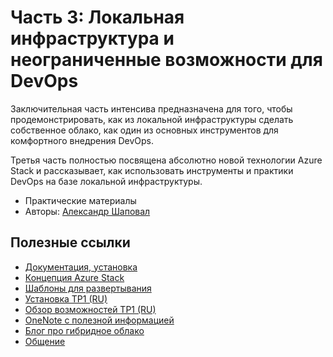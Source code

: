 # Часть 3: Локальная инфраструктура и неограниченные возможности для DevOps

Заключительная часть интенсива предназначена для того, чтобы продемонстрировать, как из локальной инфраструктуры сделать собственное облако,
как один из основных инструментов для комфортного внедрения DevOps. 

Третья часть полностью посвящена абсолютно новой технологии Azure Stack и рассказывает, как использовать инструменты и практики DevOps на базе локальной инфраструктуры.

<ul>
<li>Практические материалы</li>
<li>Авторы: <a href="https://twitter.com/ashapoval">Александр Шаповал</a></li>
</ul>

<h2>Полезные ссылки</h2>
<ul>
<li><a href="aka.ms/azurestackdocs">Документация, установка</a></li>
<li><a href="aka.ms/azurestackwhitepaper">Концепция Azure Stack</a></li>
<li><a href="aka.ms/azurestackgithub">Шаблоны для развертывания</a></li>
<li><a href="habrahabr.ru/post/276547">Установка TP1 (RU)</a></li>
<li><a href="habrahabr.ru/company/Microsoft/blog/277777">Обзор возможностей TP1 (RU)</a></li>
<li><a href="aka.ms/azurestackwiki">OneNote с полезной информацией</a></li>
<li><a href="blogs.technet.com/hybridcloud/">Блог про гибридное облако</a></li>
<li><a href="aka.ms/azurestackforum">Общение</a></li>
</ul>

